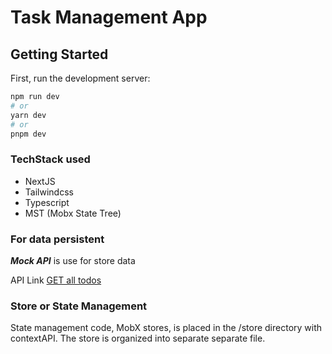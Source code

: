 # Task Management App

## Getting Started

First, run the development server:

```bash
npm run dev
# or
yarn dev
# or
pnpm dev
```

### TechStack used

- NextJS
- Tailwindcss
- Typescript
- MST (Mobx State Tree)

### For data persistent

**_Mock API_** is use for store data

API Link
[GET all todos](https://64af0311c85640541d4e0704.mockapi.io/api/todos)

### Store or State Management

State management code, MobX stores, is placed in the /store directory with contextAPI. The store is organized into separate separate file.
